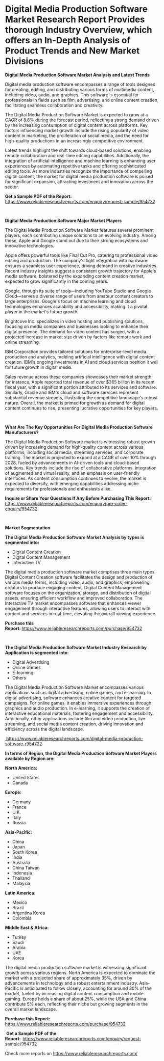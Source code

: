 <p><h1>Digital Media Production Software Market Research Report Provides thorough Industry Overview, which offers an In-Depth Analysis of Product Trends and New Market Divisions</h1></p><p><strong>Digital Media Production Software Market Analysis and Latest Trends</strong></p>
<p><p>Digital media production software encompasses a range of tools designed for creating, editing, and distributing various forms of multimedia content, including video, audio, and graphics. This software is essential for professionals in fields such as film, advertising, and online content creation, facilitating seamless collaboration and creativity.</p><p>The Digital Media Production Software Market is expected to grow at a CAGR of 8.8% during the forecast period, reflecting a strong demand driven by the increasing consumption of digital content across platforms. Key factors influencing market growth include the rising popularity of video content in marketing, the proliferation of social media, and the need for high-quality productions in an increasingly competitive environment. </p><p>Latest trends highlight the shift towards cloud-based solutions, enabling remote collaboration and real-time editing capabilities. Additionally, the integration of artificial intelligence and machine learning is enhancing user experiences by automating repetitive tasks and offering sophisticated editing tools. As more industries recognize the importance of compelling digital content, the market for digital media production software is poised for significant expansion, attracting investment and innovation across the sector.</p></p>
<p><strong>Get a Sample PDF of the Report:&nbsp;</strong> <a href="https://www.reliableresearchreports.com/enquiry/request-sample/954732?utm_campaign=3090&utm_medium=2&utm_source=Github&utm_content=ia&utm_term=07032025&utm_id=digital-media-production-software">https://www.reliableresearchreports.com/enquiry/request-sample/954732</a></p>
<p>&nbsp;</p>
<p><strong>Digital Media Production Software Major Market Players</strong></p>
<p><p>The Digital Media Production Software Market features several prominent players, each contributing unique solutions to an evolving industry. Among these, Apple and Google stand out due to their strong ecosystems and innovative technologies.</p><p>Apple offers powerful tools like Final Cut Pro, catering to professional video editing and production. The company's tight integration with hardware ensures a seamless user experience, driving demand in creative industries. Recent industry insights suggest a consistent growth trajectory for Apple's media software, bolstered by the expanding content creation market, expected to grow significantly in the coming years.</p><p>Google, through its suite of tools—including YouTube Studio and Google Cloud—serves a diverse range of users from amateur content creators to large enterprises. Google's focus on machine learning and cloud technologies enhances scalability and accessibility, making it a pivotal player in the market's future growth.</p><p>Brightcove Inc. specializes in video hosting and publishing solutions, focusing on media companies and businesses looking to enhance their digital presence. The demand for video content has surged, with a projected increase in market size driven by factors like remote work and online streaming.</p><p>IBM Corporation provides tailored solutions for enterprise-level media production and analytics, melding artificial intelligence with digital content creation. IBM's ongoing investments in AI and cloud services position it well for future growth in digital media.</p><p>Sales revenue across these companies showcases their market strength; for instance, Apple reported total revenue of over $365 billion in its recent fiscal year, with a significant portion attributed to its services and software. Similarly, Oracle and IBM's cloud and software services represent substantial revenue streams, illustrating the competitive landscape's robust nature. Overall, the market is primed for growth as demand for digital content continues to rise, presenting lucrative opportunities for key players.</p></p>
<p>&nbsp;</p>
<p><strong>What Are The Key Opportunities For Digital Media Production Software Manufacturers?</strong></p>
<p><p>The Digital Media Production Software market is witnessing robust growth driven by increasing demand for high-quality content across various platforms, including social media, streaming services, and corporate training. The market is projected to expand at a CAGR of over 10% through 2028, fueled by advancements in AI-driven tools and cloud-based solutions. Key trends include the rise of collaborative platforms, integration of augmented and virtual reality, and an emphasis on user-friendly interfaces. As content consumption continues to evolve, the market is expected to diversify, with emerging capabilities addressing niche requirements for professionals and enthusiasts alike.</p></p>
<p><strong>Inquire or Share Your Questions If Any Before Purchasing This Report:</strong> <a href="https://www.reliableresearchreports.com/enquiry/pre-order-enquiry/954732?utm_campaign=3090&utm_medium=2&utm_source=Github&utm_content=ia&utm_term=07032025&utm_id=digital-media-production-software">https://www.reliableresearchreports.com/enquiry/pre-order-enquiry/954732</a></p>
<p>&nbsp;</p>
<p><strong>Market Segmentation</strong></p>
<p><strong>The Digital Media Production Software Market Analysis by types is segmented into:</strong></p>
<p><ul><li>Digital Content Creation</li><li>Digital Content Management</li><li>Interactive TV</li></ul></p>
<p><p>The digital media production software market comprises three main types. Digital Content Creation software facilitates the design and production of various media forms, including video, audio, and graphics, empowering creators to produce engaging content. Digital Content Management software focuses on the organization, storage, and distribution of digital assets, ensuring efficient workflow and improved collaboration. The Interactive TV market encompasses software that enhances viewer engagement through interactive features, allowing users to interact with content and services in real-time, elevating the overall viewing experience.</p></p>
<p><strong>Purchase this Report:&nbsp;</strong><a href="https://www.reliableresearchreports.com/purchase/954732?utm_campaign=3090&utm_medium=2&utm_source=Github&utm_content=ia&utm_term=07032025&utm_id=digital-media-production-software">https://www.reliableresearchreports.com/purchase/954732</a></p>
<p>&nbsp;</p>
<p><strong>The Digital Media Production Software Market Industry Research by Application is segmented into:</strong></p>
<p><ul><li>Digital Advertising</li><li>Online Games</li><li>E-learning</li><li>Others</li></ul></p>
<p><p>The Digital Media Production Software Market encompasses various applications such as digital advertising, online games, and e-learning. In digital advertising, software enhances creative content for targeted campaigns. For online games, it enables immersive experiences through graphics and audio production. In e-learning, it supports the creation of interactive educational materials, fostering engagement and accessibility. Additionally, other applications include film and video production, live streaming, and social media content creation, driving innovation and efficiency across the digital landscape.</p></p>
<p><a href="https://www.reliableresearchreports.com/digital-media-production-software-r954732?utm_campaign=3090&utm_medium=2&utm_source=Github&utm_content=ia&utm_term=07032025&utm_id=digital-media-production-software">&nbsp;https://www.reliableresearchreports.com/digital-media-production-software-r954732</a></p>
<p><strong>In terms of Region, the Digital Media Production Software Market Players available by Region are:</strong></p>
<p>
    <p> <strong> North America: </strong>
        <ul>
            <li>United States</li>
            <li>Canada</li>
        </ul>
        </p> 
    <p> <strong> Europe: </strong>
        <ul>
            <li>Germany</li>
            <li>France</li>
            <li>U.K.</li>
            <li>Italy</li>
            <li>Russia</li>
        </ul>
        </p> 
    <p> <strong> Asia-Pacific: </strong>
        <ul>
            <li>China</li>
            <li>Japan</li>
            <li>South Korea</li>
            <li>India</li>
            <li>Australia</li>
            <li>China Taiwan</li>
            <li>Indonesia</li>
            <li>Thailand</li>
            <li>Malaysia</li>
        </ul>
        </p> 
    <p> <strong> Latin America: </strong>
        <ul>
            <li>Mexico</li>
            <li>Brazil</li>
            <li>Argentina Korea</li>
            <li>Colombia</li>
        </ul>
        </p> 
    <p> <strong> Middle East & Africa: </strong>
        <ul>
            <li>Turkey</li>
            <li>Saudi</li>
            <li>Arabia</li>
            <li>UAE</li>
            <li>Korea</li>
        </ul>
    </p>
    </p>
<p><p>The digital media production software market is witnessing significant growth across various regions. North America is expected to dominate the market with a projected share of approximately 35%, driven by advancements in technology and a robust entertainment industry. Asia-Pacific is anticipated to follow closely, accounting for around 30% of the market, fueled by increasing digital content consumption and mobile gaming. Europe holds a share of about 25%, while the USA and China contribute 5% each, reflecting their niche but growing segments in the overall market landscape.</p></p>
<p><strong>Purchase this Report: </strong><a href="https://www.reliableresearchreports.com/purchase/954732?utm_campaign=3090&utm_medium=2&utm_source=Github&utm_content=ia&utm_term=07032025&utm_id=digital-media-production-software">https://www.reliableresearchreports.com/purchase/954732</a></p>
<p>&nbsp;<strong>Get a Sample PDF of the Report:&nbsp;&nbsp;</strong><a href="https://www.reliableresearchreports.com/enquiry/request-sample/954732?utm_campaign=3090&utm_medium=2&utm_source=Github&utm_content=ia&utm_term=07032025&utm_id=digital-media-production-software">https://www.reliableresearchreports.com/enquiry/request-sample/954732</a></p>
<p><strong></strong></p>
<p>Check more reports on <a href="https://www.reliableresearchreports.com/?utm_campaign=3090&utm_medium=2&utm_source=Github&utm_content=ia&utm_term=07032025&utm_id=digital-media-production-software">https://www.reliableresearchreports.com/</a></p>